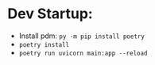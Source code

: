 # Dev Startup:
- Install pdm: `py -m pip install poetry`
- `poetry install`
- `poetry run uvicorn main:app --reload`